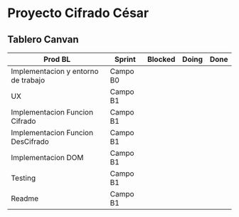 # Proyecto Cifrado César

## Tablero Canvan 

Prod BL | Sprint | Blocked | Doing| Done|
-- | -- | --| --| --| 
Implementacion y entorno de trabajo | Campo B0
UX | Campo B1
Implementacion Funcion Cifrado | Campo B1
Implementacion Funcion DesCifrado  | Campo B1
Implementacion DOM  | Campo B1
Testing | Campo B1
Readme | Campo B1